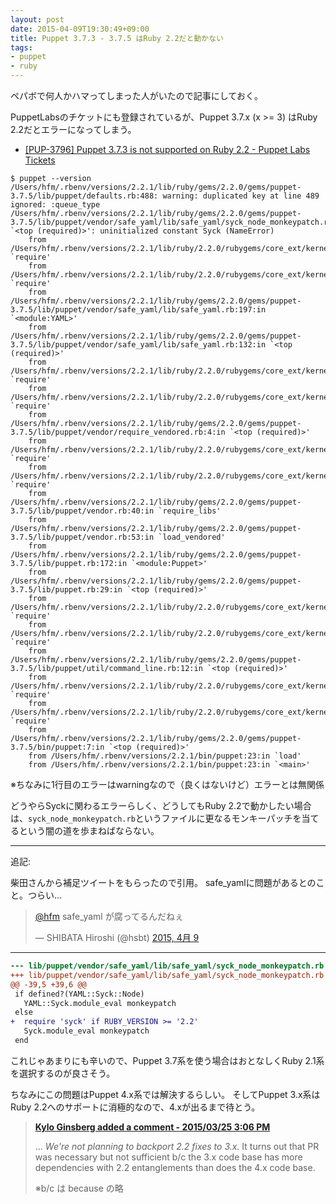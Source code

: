 ```yaml
---
layout: post
date: 2015-04-09T19:30:49+09:00
title: Puppet 3.7.3 - 3.7.5 はRuby 2.2だと動かない
tags:
- puppet
- ruby
---
```

ペパボで何人かハマってしまった人がいたので記事にしておく。

PuppetLabsのチケットにも登録されているが、Puppet 3.7.x (x >= 3) はRuby 2.2だとエラーになってしまう。

- [[PUP-3796] Puppet 3.7.3 is not supported on Ruby 2.2 - Puppet Labs Tickets](https://tickets.puppetlabs.com/browse/PUP-3796)

```console
$ puppet --version
/Users/hfm/.rbenv/versions/2.2.1/lib/ruby/gems/2.2.0/gems/puppet-3.7.5/lib/puppet/defaults.rb:488: warning: duplicated key at line 489 ignored: :queue_type
/Users/hfm/.rbenv/versions/2.2.1/lib/ruby/gems/2.2.0/gems/puppet-3.7.5/lib/puppet/vendor/safe_yaml/lib/safe_yaml/syck_node_monkeypatch.rb:42:in `<top (required)>': uninitialized constant Syck (NameError)
	from /Users/hfm/.rbenv/versions/2.2.1/lib/ruby/2.2.0/rubygems/core_ext/kernel_require.rb:54:in `require'
	from /Users/hfm/.rbenv/versions/2.2.1/lib/ruby/2.2.0/rubygems/core_ext/kernel_require.rb:54:in `require'
	from /Users/hfm/.rbenv/versions/2.2.1/lib/ruby/gems/2.2.0/gems/puppet-3.7.5/lib/puppet/vendor/safe_yaml/lib/safe_yaml.rb:197:in `<module:YAML>'
	from /Users/hfm/.rbenv/versions/2.2.1/lib/ruby/gems/2.2.0/gems/puppet-3.7.5/lib/puppet/vendor/safe_yaml/lib/safe_yaml.rb:132:in `<top (required)>'
	from /Users/hfm/.rbenv/versions/2.2.1/lib/ruby/2.2.0/rubygems/core_ext/kernel_require.rb:54:in `require'
	from /Users/hfm/.rbenv/versions/2.2.1/lib/ruby/2.2.0/rubygems/core_ext/kernel_require.rb:54:in `require'
	from /Users/hfm/.rbenv/versions/2.2.1/lib/ruby/gems/2.2.0/gems/puppet-3.7.5/lib/puppet/vendor/require_vendored.rb:4:in `<top (required)>'
	from /Users/hfm/.rbenv/versions/2.2.1/lib/ruby/2.2.0/rubygems/core_ext/kernel_require.rb:54:in `require'
	from /Users/hfm/.rbenv/versions/2.2.1/lib/ruby/2.2.0/rubygems/core_ext/kernel_require.rb:54:in `require'
	from /Users/hfm/.rbenv/versions/2.2.1/lib/ruby/gems/2.2.0/gems/puppet-3.7.5/lib/puppet/vendor.rb:40:in `require_libs'
	from /Users/hfm/.rbenv/versions/2.2.1/lib/ruby/gems/2.2.0/gems/puppet-3.7.5/lib/puppet/vendor.rb:53:in `load_vendored'
	from /Users/hfm/.rbenv/versions/2.2.1/lib/ruby/gems/2.2.0/gems/puppet-3.7.5/lib/puppet.rb:172:in `<module:Puppet>'
	from /Users/hfm/.rbenv/versions/2.2.1/lib/ruby/gems/2.2.0/gems/puppet-3.7.5/lib/puppet.rb:29:in `<top (required)>'
	from /Users/hfm/.rbenv/versions/2.2.1/lib/ruby/2.2.0/rubygems/core_ext/kernel_require.rb:54:in `require'
	from /Users/hfm/.rbenv/versions/2.2.1/lib/ruby/2.2.0/rubygems/core_ext/kernel_require.rb:54:in `require'
	from /Users/hfm/.rbenv/versions/2.2.1/lib/ruby/gems/2.2.0/gems/puppet-3.7.5/lib/puppet/util/command_line.rb:12:in `<top (required)>'
	from /Users/hfm/.rbenv/versions/2.2.1/lib/ruby/2.2.0/rubygems/core_ext/kernel_require.rb:54:in `require'
	from /Users/hfm/.rbenv/versions/2.2.1/lib/ruby/2.2.0/rubygems/core_ext/kernel_require.rb:54:in `require'
	from /Users/hfm/.rbenv/versions/2.2.1/lib/ruby/gems/2.2.0/gems/puppet-3.7.5/bin/puppet:7:in `<top (required)>'
	from /Users/hfm/.rbenv/versions/2.2.1/bin/puppet:23:in `load'
	from /Users/hfm/.rbenv/versions/2.2.1/bin/puppet:23:in `<main>'
```

※ちなみに1行目のエラーはwarningなので（良くはないけど）エラーとは無関係

どうやらSyckに関わるエラーらしく、どうしてもRuby 2.2で動かしたい場合は、`syck_node_monkeypatch.rb`というファイルに更なるモンキーパッチを当てるという闇の道を歩まねばならない。

---

追記:

柴田さんから補足ツイートをもらったので引用。
safe\_yamlに問題があるとのこと。つらい...

<blockquote class="twitter-tweet" lang="ja"><p lang="ja" dir="ltr"><a href="https://twitter.com/hfm">@hfm</a> safe_yaml が腐ってるんだねぇ</p>&mdash; SHIBATA Hiroshi (@hsbt) <a href="https://twitter.com/hsbt/status/586115798185320449">2015, 4月 9</a></blockquote>
<script async src="//platform.twitter.com/widgets.js" charset="utf-8"></script>

---

```diff
--- lib/puppet/vendor/safe_yaml/lib/safe_yaml/syck_node_monkeypatch.rb
+++ lib/puppet/vendor/safe_yaml/lib/safe_yaml/syck_node_monkeypatch.rb
@@ -39,5 +39,6 @@
 if defined?(YAML::Syck::Node)
   YAML::Syck.module_eval monkeypatch
 else
+  require 'syck' if RUBY_VERSION >= '2.2'
   Syck.module_eval monkeypatch
 end
```

これじゃあまりにも辛いので、Puppet 3.7系を使う場合はおとなしくRuby 2.1系を選択するのが良さそう。

ちなみにこの問題はPuppet 4.x系では解決するらしい。
そしてPuppet 3.x系はRuby 2.2へのサポートに消極的なので、4.xが出るまで待とう。

> **[Kylo Ginsberg added a comment - 2015/03/25 3:06 PM](https://tickets.puppetlabs.com/browse/PUP-3796?focusedCommentId=154371)**
>
> ... *We're not planning to backport 2.2 fixes to 3.x.*
> It turns out that PR was necessary but not sufficient b/c the 3.x code base has more dependencies with 2.2 entanglements than does the 4.x code base.
>
> ※b/c は because の略
